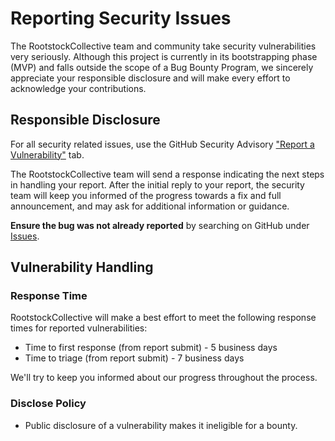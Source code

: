 # Reporting Security Issues

The RootstockCollective team and community take security vulnerabilities very seriously. Although this project is currently in its bootstrapping phase (MVP) and falls outside the scope of a Bug Bounty Program, we sincerely appreciate your responsible disclosure and will make every effort to acknowledge your contributions.


## Responsible Disclosure

For all security related issues, use the GitHub Security Advisory ["Report a Vulnerability"](https://github.com/rootstockcollective/dao-contracts/security/advisories/new) tab.

The RootstockCollective team will send a response indicating the next steps in handling your report. After the initial reply to your report, the security team will keep you informed of the progress towards a fix and full announcement, and may ask for additional information or guidance.

**Ensure the bug was not already reported** by searching on GitHub under [Issues](https://github.com/rootstockcollective/dao-contracts/issues).

## Vulnerability Handling

### Response Time

RootstockCollective will make a best effort to meet the following response times for reported vulnerabilities:

* Time to first response (from report submit) - 5 business days
* Time to triage (from report submit) - 7 business days

We'll try to keep you informed about our progress throughout the process.

### Disclose Policy

* Public disclosure of a vulnerability makes it ineligible for a bounty.
